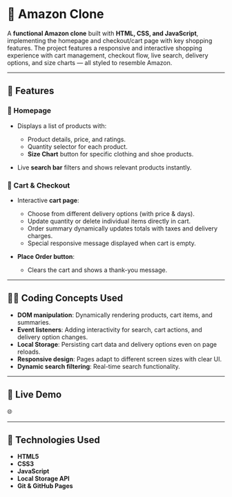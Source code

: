 
# 🛒 Amazon Clone

A **functional Amazon clone** built with **HTML, CSS, and JavaScript**, implementing the homepage and checkout/cart page with key shopping features. The project features a responsive and interactive shopping experience with cart management, checkout flow, live search, delivery options, and size charts — all styled to resemble Amazon.

---

## 🌟 Features

### 📄 Homepage

* Displays a list of products with:

  * Product details, price, and ratings.
  * Quantity selector for each product.
  * **Size Chart** button for specific clothing and shoe products.
* Live **search bar** filters and shows relevant products instantly.

### 🛒 Cart & Checkout

* Interactive **cart page**:

  * Choose from different delivery options (with price & days).
  * Update quantity or delete individual items directly in cart.
  * Order summary dynamically updates totals with taxes and delivery charges.
  * Special responsive message displayed when cart is empty.
* **Place Order button**:

  * Clears the cart and shows a thank-you message.

---

## 🧑‍💻 Coding Concepts Used

* **DOM manipulation**: Dynamically rendering products, cart items, and summaries.
* **Event listeners**: Adding interactivity for search, cart actions, and delivery option changes.
* **Local Storage**: Persisting cart data and delivery options even on page reloads.
* **Responsive design**: Pages adapt to different screen sizes with clear UI.
* **Dynamic search filtering**: Real-time search functionality.

---

## 🚀 Live Demo

🌐

---

## 🧪 Technologies Used

* **HTML5**
* **CSS3**
* **JavaScript**
* **Local Storage API**
* **Git & GitHub Pages**
